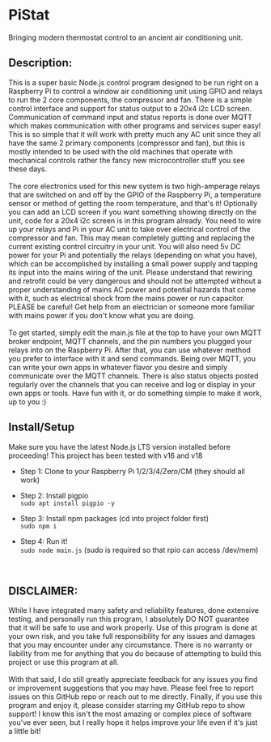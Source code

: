 # PiStat
Bringing modern thermostat control to an ancient air conditioning unit.
 
## Description:
This is a super basic Node.js control program designed to be run right on a Raspberry Pi to control a window air conditioning unit using GPIO and relays to run the 2 core components, the compressor and fan. There is a simple control interface and support for status output to a 20x4 i2c LCD screen. Communication of command input and status reports is done over MQTT which makes communication with other programs and services super easy! This is so simple that it will work with pretty much any AC unit since they all have the same 2 primary components (compressor and fan), but this is mostly intended to be used with the old machines that operate with mechanical controls rather the fancy new microcontroller stuff you see these days.
<br><br>
The core electronics used for this new system is two high-amperage relays that are switched on and off by the GPIO of the Raspberry Pi, a temperature sensor or method of getting the room temperature, and that's it! Optionally you can add an LCD screen if you want something showing directly on the unit, code for a 20x4 i2c screen is in this program already. You need to wire up your relays and Pi in your AC unit to take over electrical control of the compressor and fan. This may mean completely gutting and replacing the current existing control circuitry in your unit. You will also need 5v DC power for your Pi and potentially the relays (depending on what you have), which can be accomplished by installing a small power supply and tapping its input into the mains wiring of the unit. Please understand that rewiring and retrofit could be very dangerous and should not be attempted without a proper understanding of mains AC power and potential hazards that come with it, such as electrical shock from the mains power or run capacitor. PLEASE be careful! Get help from an electrician or someone more familiar with mains power if you don't know what you are doing.
<br><br>
To get started, simply edit the main.js file at the top to have your own MQTT broker endpoint, MQTT channels, and the pin numbers you plugged your relays into on the Raspberry Pi. After that, you can use whatever method you prefer to interface with it and send commands. Being over MQTT, you can write your own apps in whatever flavor you desire and simply communicate over the MQTT channels. There is also status objects posted regularly over the channels that you can receive and log or display in your own apps or tools. Have fun with it, or do something simple to make it work, up to you :)
<br>

## Install/Setup

Make sure you have the latest Node.js LTS version installed before proceeding! This project has been tested with v16 and v18
 
+ Step 1: Clone to your Raspberry Pi 1/2/3/4/Zero/CM (they should all work)
 
+ Step 2: Install pigpio<br>
 ```sudo apt install pigpio -y```
 
+ Step 3: Install npm packages (cd into project folder first)<br>
 ```sudo npm i```

+ Step 4: Run it!<br>
```sudo node main.js```  (sudo is required so that rpio can access /dev/mem)

<br>

## DISCLAIMER:
While I have integrated many safety and reliability features, done extensive testing, and personally run this program, I absolutely 
DO NOT guarantee that it will be safe to use and work properly. Use of this program is done at your own risk, and you take full responsibility for
any issues and damages that you may encounter under any circumstance. There is no warranty or liability from me for anything that you do because of attempting to build this project or use this program at all. 
<br><br>With that said, I do still greatly appreciate feedback for any issues you find or
improvement suggestions that you may have. Please feel free to report issues on this GitHub repo or reach out to me directly.
Finally, if you use this program and enjoy it, please consider starring my GitHub repo to show support! I know this isn't the most
amazing or complex piece of software you've ever seen, but I really hope it helps improve your life even if it's just a little bit!
